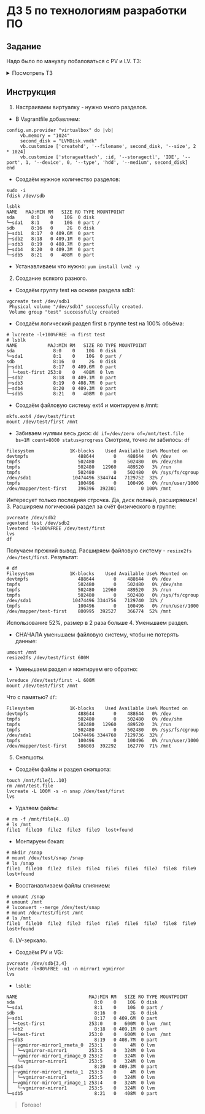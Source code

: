 # ДЗ 5 по технологиям разработки ПО
## Задание
 Надо было по мануалу побаловаться с PV и LV. ТЗ:
<details>
  <summary>Посмотреть ТЗ</summary>  
Нужна система linux с кучей дисков/разделов.
*Можно попробовать на loop, но их нужно исключить из фильтра в файле конфигурации lvm.

Практика с lvm:
Смотрим текущее состояние:
lsblk
lvmdiskscan

Добавляем диск как PV:
pvcreate /dev/sdb
pvdisplay
lvmdiskscan
pvs

Создаём VG на базе PV
vgcreate mai /dev/sdb
vgdisplay -v mai
vgs

Создаём LV на базе VG
lvcreate -l+100%FREE -n first mai
lvdisplay
lvs

Создаём файловую систему, монтируем её и проверяем
mkfs.ext4 /dev/mai/first
mount /dev/mai/first /mnt 
mount

Создаём файл на весь размер точки монтирования
dd if=/dev/zero of=/mnt/test.file bs=1M count=8000 status=progress
df -h

Расширяем LV за счёт нового PV в VG
pvcreate /dev/sdc 
vgextend mai /dev/sdc 
lvextend -l+100%FREE /dev/mai/first
lvdisplay
lvs
df -h

Чуда не произошло, поэтому расширяем файловую систему
resize2fs /dev/mai/first
df -h

Уменьшаем файловую систему и LV
umount /mnt
e2fsck -fy /dev/mai/first
resize2fs /dev/mai/first 1100M
lvreduce /dev/mai/first -L 1100M
e2fsck -fy /dev/mai/first
mount /dev/mai/first /mnt
df -h

Создаём несколько файлов и делаем снимок
touch /mnt/file{1..5}
lvcreate -L 100M -s -n snapsh /dev/mai/first
lvs
lsblk

Удаляем несколько файлов
rm -f /mnt/file{1..3}
ls /mnt

Монтируем снимок и проверяем, что файлы там есть. Отмонтируем.
mkdir /snap
mount /dev/mai/snapsh /snap
ls /snap
umount /snap

Отмонтируем файловую систему и производим слияние. Проверяем, что файлы на месте.
umount /mnt
lvconvert --merge /dev/mai/snapsh
mount /dev/mai/first /mnt
ls /mnt

Добавляем ещё PV, VG и создаём LV-зеркало.
pvcreate /dev/sd{d,e}
vgcreate vgmirror /dev/sd{d,e}
lvcreate -l+80%FREE -m1 -n mirror1 vgmirror

Наблюдаем синхронизацию.
lvs
lsblk

</details>
 
## Инструкция

1. Настраиваем виртуалку - нужно много разделов.
 - В Vagrantfile добавляем:
```
config.vm.provider "virtualbox" do |vb|
     vb.memory = "1024"
     second_disk = "LVMDisk.vmdk"
     vb.customize ['createhd', '--filename', second_disk, '--size', 2 * 1024]
     vb.customize ['storageattach', :id, '--storagectl', 'IDE', '--port', 1, '--device', 0, '--type', 'hdd', '--medium', second_disk]
end
```
 - Создаём нужное количество разделов:
 ```
 sudo -i
 fdisk /dev/sdb
 
 lsblk
NAME   MAJ:MIN RM   SIZE RO TYPE MOUNTPOINT
sda      8:0    0    10G  0 disk
└─sda1   8:1    0    10G  0 part /
sdb      8:16   0     2G  0 disk
├─sdb1   8:17   0 409.6M  0 part
├─sdb2   8:18   0 409.1M  0 part
├─sdb3   8:19   0 408.7M  0 part
├─sdb4   8:20   0 409.3M  0 part
└─sdb5   8:21   0   408M  0 part
 ```
 - Устанавливаем что нужно: `yum install lvm2 -y`
 
2. Создание всякого разного.
 - Создаём группу test на основе раздела sdb1:
 ```
 vgcreate test /dev/sdb1
  Physical volume "/dev/sdb1" successfully created.
  Volume group "test" successfully created
 ```
 - Создаём логический раздел first в группе test на 100% объёма:
 ```
 # lvcreate -l+100%FREE -n first test
 # lsblk
NAME           MAJ:MIN RM   SIZE RO TYPE MOUNTPOINT
sda              8:0    0    10G  0 disk
└─sda1           8:1    0    10G  0 part /
sdb              8:16   0     2G  0 disk
├─sdb1           8:17   0 409.6M  0 part
│ └─test-first 253:0    0   408M  0 lvm
├─sdb2           8:18   0 409.1M  0 part
├─sdb3           8:19   0 408.7M  0 part
├─sdb4           8:20   0 409.3M  0 part
└─sdb5           8:21   0   408M  0 part
```
 - Создаём файловую систему ext4 и монтируем в /mnt:
```
mkfs.ext4 /dev/test/first
mount /dev/test/first /mnt
```
 - Забиваем нулями весь диск: `dd if=/dev/zero of=/mnt/test.file bs=1M count=8000 status=progress` 
  Смотрим, точно ли забилось: `df`
 ```
 Filesystem             1K-blocks    Used Available Use% Mounted on
devtmpfs                  488644       0    488644   0% /dev
tmpfs                     502480       0    502480   0% /dev/shm
tmpfs                     502480   12960    489520   3% /run
tmpfs                     502480       0    502480   0% /sys/fs/cgroup
/dev/sda1               10474496 3344744   7129752  32% /
tmpfs                     100496       0    100496   0% /run/user/1000
/dev/mapper/test-first    396396  392301         0 100% /mnt
```
  Интересует только последняя строчка. Да, диск полный, расширяемся!
3. Расширяем логический раздел за счёт физического в группе:
```
pvcreate /dev/sdb2 
vgextend test /dev/sdb2 
lvextend -l+100%FREE /dev/test/first
lvs
df
```
  Получаем прежний вывод. Расширяем файловую систему - `resize2fs /dev/test/first`. Результат:
```
# df
Filesystem             1K-blocks    Used Available Use% Mounted on
devtmpfs                  488644       0    488644   0% /dev
tmpfs                     502480       0    502480   0% /dev/shm
tmpfs                     502480   12960    489520   3% /run
tmpfs                     502480       0    502480   0% /sys/fs/cgroup
/dev/sda1               10474496 3344756   7129740  32% /
tmpfs                     100496       0    100496   0% /run/user/1000
/dev/mapper/test-first    800995  392527    366774  52% /mnt
```
  Использование 52%, размер в 2 раза больше
4. Уменьшаем раздел.
  - СНАЧАЛА уменьшаем файловую систему, чтобы не потерять данные:
  ```
  umount /mnt
  resize2fs /dev/test/first 600M
  ```
  - Уменьшаем раздел и монтируем его обратно:
  ```
  lvreduce /dev/test/first -L 600M
  mount /dev/test/first /mnt
  ```
  Что с памятью? `df`:
  ```
  Filesystem             1K-blocks    Used Available Use% Mounted on
  devtmpfs                  488644       0    488644   0% /dev
  tmpfs                     502480       0    502480   0% /dev/shm
  tmpfs                     502480   12960    489520   3% /run
  tmpfs                     502480       0    502480   0% /sys/fs/cgroup
  /dev/sda1               10474496 3344760   7129736  32% /
  tmpfs                     100496       0    100496   0% /run/user/1000
  /dev/mapper/test-first    586803  392292    162770  71% /mnt
  ```
5. Снэпшоты.
  - Создаём файлы и раздел снэпшота:
  ```
  touch /mnt/file{1..10}
  rm /mnt/test.file
  lvcreate -L 100M -s -n snap /dev/test/first
  lvs
  ```
  - Удаляем файлы:
  ```
  # rm -f /mnt/file{4..8}
  # ls /mnt
  file1  file10  file2  file3  file9  lost+found
  ```
  - Монтируем бэкап:
  ```
  # mkdir /snap
  # mount /dev/test/snap /snap
  # ls /snap
  file1  file10  file2  file3  file4  file5  file6  file7  file8  file9  lost+found
  ```
  - Восстанавливаем файлы слиянием:
  ```
  # umount /snap
  # umount /mnt
  # lvconvert --merge /dev/test/snap
  # mount /dev/test/first /mnt
  # ls /mnt
  file1  file10  file2  file3  file4  file5  file6  file7  file8  file9  lost+found
  ```
6. LV-зеркало.
  - Создаём PV и VG:
  ```
  pvcreate /dev/sdb{3,4}
  lvcreate -l+80%FREE -m1 -n mirror1 vgmirror
  lvs
  ```
  - `lsblk`:
  ```
  NAME                          MAJ:MIN RM   SIZE RO TYPE MOUNTPOINT
  sda                             8:0    0    10G  0 disk
  └─sda1                          8:1    0    10G  0 part /
  sdb                             8:16   0     2G  0 disk
  ├─sdb1                          8:17   0 409.6M  0 part
  │ └─test-first                253:0    0   600M  0 lvm  /mnt
  ├─sdb2                          8:18   0 409.1M  0 part
  │ └─test-first                253:0    0   600M  0 lvm  /mnt
  ├─sdb3                          8:19   0 408.7M  0 part
  │ ├─vgmirror-mirror1_rmeta_0  253:1    0     4M  0 lvm
  │ │ └─vgmirror-mirror1        253:5    0   324M  0 lvm
  │ └─vgmirror-mirror1_rimage_0 253:2    0   324M  0 lvm
  │   └─vgmirror-mirror1        253:5    0   324M  0 lvm
  ├─sdb4                          8:20   0 409.3M  0 part
  │ ├─vgmirror-mirror1_rmeta_1  253:3    0     4M  0 lvm
  │ │ └─vgmirror-mirror1        253:5    0   324M  0 lvm
  │ └─vgmirror-mirror1_rimage_1 253:4    0   324M  0 lvm
  │   └─vgmirror-mirror1        253:5    0   324M  0 lvm
  └─sdb5                          8:21   0   408M  0 part
  ```
> Готово!
